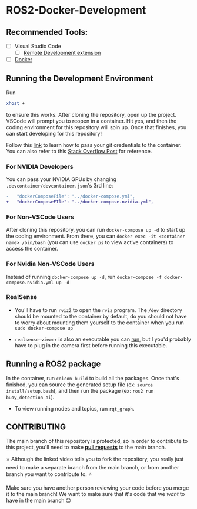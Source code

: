 # ROS2-Docker-Development

## Recommended Tools:

- [ ] Visual Studio Code
    - [ ] [Remote Development extension](https://marketplace.visualstudio.com/items?itemName=ms-vscode-remote.vscode-remote-extensionpack)
- [ ] [Docker](https://github.com/MHSeals/Docker-Tutorial)

## Running the Development Environment
Run 
```bash
xhost +
```
to ensure this works.
After cloning the repository, open up the project. VSCode will prompt you to reopen in a container. Hit yes, and then the coding environment for this repository will spin up. Once that finishes, you can start developing for this repository!

Follow this [link](https://code.visualstudio.com/remote/advancedcontainers/sharing-git-credentials) to learn how to pass your git credentials to the container. You can also refer to this [Stack Overflow Post](https://stackoverflow.com/questions/74704065/how-to-pass-git-ssh-credentials-from-wsl-to-vscode-dev-container) for reference.

### For NVIDIA Developers

You can pass your NVIDIA GPUs by changing `.devcontainer/devcontainer.json`'s 3rd line:

```diff
- 	"dockerComposeFile": "../docker-compose.yml",
+   "dockerComposeFIle": "../docker-compose.nvidia.yml",
```

### For Non-VSCode Users

After cloning this repository, you can run `docker-compose up -d` to start up the coding environment. From there, you can `docker exec -it <container name> /bin/bash` (you can use `docker ps` to view active containers) to access the container.

### For Nvidia Non-VSCode Users
Instead of running `docker-compose up -d`, run `docker-compose -f docker-compose.nvidia.yml up -d`

### RealSense

- You'll have to run `rviz2` to open the `rviz` program.
The `/dev` directory should be mounted to the container by default, do you should not have to worry about mounting them yourself to the container when you run `sudo docker-compose up`

- `realsense-viewer` is also an executable you can [run](https://github.com/2b-t/realsense-ros2-docker#2-launching), but I you'd probably have to plug in the camera first before running this executable.


## Running a ROS2 package

In the container, run `colcon build` to build all the packages. Once that's finished, you can source the generated setup file (ex: `source install/setup.bash`), and then run the package (ex: `ros2 run buoy_detection ai`).

- To view running nodes and topics, run `rqt_graph`.

## CONTRIBUTING

The main branch of this repository is protected, so in order to contribute to this project, you'll need to make **[pull requests](https://youtu.be/jRLGobWwA3Y)** to the main branch.

⭐ Although the linked video tells you to fork the repository, you really just need to make a separate branch from the main branch, or from another branch you want to contribute to. ⭐

Make sure you have another person reviewing your code before you merge it to the main branch! We want to make sure that it's code that we *want* to have in the main branch 😊
